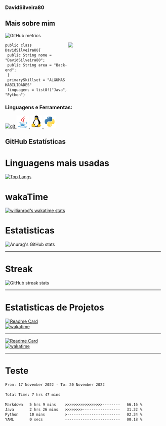 ### DavidSilveira80

## Mais sobre mim

![GitHub metrics](https://metrics.lecoq.io/DavidSilveira80)

<img align="right" width="300" src="https://i2.wp.com/allhtaccess.info/wp-content/uploads/2018/03/programming.gif?fit=1281%2C716&ssl=1" />

```Java/Python
public class DavidSilveira80{
 public String nome = "DavidSilveira80";
 public String area = "Back-end";
 }
 primarySkillset = "ALGUMAS HABILIDADES"
 linguagens = listOf("Java", "Python") 
```





<h3 align="left">Linguagens e Ferramentas:</h3>
<p align="left"> <a href="https://git-scm.com/" target="_blank" rel="noreferrer"> <img src="https://www.vectorlogo.zone/logos/git-scm/git-scm-icon.svg" alt="git" width="40" height="40"/> </a> <a href="https://www.java.com" target="_blank" rel="noreferrer"> <img src="https://raw.githubusercontent.com/devicons/devicon/master/icons/java/java-original.svg" alt="java" width="40" height="40"/> </a> <a href="https://www.linux.org/" target="_blank" rel="noreferrer"> <img src="https://raw.githubusercontent.com/devicons/devicon/master/icons/linux/linux-original.svg" alt="linux" width="40" height="40"/> </a> <a href="https://www.python.org" target="_blank" rel="noreferrer"> <img src="https://raw.githubusercontent.com/devicons/devicon/master/icons/python/python-original.svg" alt="python" width="40" height="40"/> </a> </p>



## **GitHub Estatísticas**

# Linguagens mais usadas
[![Top Langs](https://github-readme-stats.vercel.app/api/top-langs/?username=Davidsilveira80&show_icons=true&theme=dark&langs_count=8)](https://github.com/anuraghazra/github-readme-stats)

# wakaTime
[![willianrod's wakatime stats](https://github-readme-stats.vercel.app/api/wakatime?username=DavidSilveira80&show_icons=true&theme=dark)](https://github.com/anuraghazra/github-readme-stats)

# Estatisticas 
![Anurag's GitHub stats](https://github-readme-stats.vercel.app/api?username=DavidSilveira80&show_icons=true&theme=dark)

***

# Streak
![GitHub streak stats](https://github-readme-streak-stats.herokuapp.com/?user=DavidSilveira80&show_icons=true&theme=dark) 
___
#  Estatisticas de Projetos 

[![Readme Card](https://github-readme-stats.vercel.app/api/pin/?username=DavidSilveira80&show_owner=true&theme=dark&repo=Desafios_beecrowd_Java)](https://github.com/DavidSilveira80/Desafios_beecrowd_Java)<br>
[![wakatime](https://wakatime.com/badge/github/DavidSilveira80/Desafios_beecrowd_java.svg)](https://wakatime.com/badge/github/DavidSilveira80/Desafios_beecrowd_java)
___

[![Readme Card](https://github-readme-stats.vercel.app/api/pin/?username=DavidSilveira80&show_owner=true&theme=dark&repo=Testes-Unitarios_Python)](https://github.com/DavidSilveira80/Testes-Unitarios_Python)<br>
[![wakatime](https://wakatime.com/badge/github/DavidSilveira80/Testes-Unitarios_Python.svg)](https://wakatime.com/badge/github/DavidSilveira80/Testes-Unitarios_Python)
___
# Teste

<!--START_SECTION:waka-->

```text
From: 17 November 2022 - To: 20 November 2022

Total Time: 7 hrs 47 mins

Markdown   5 hrs 9 mins    >>>>>>>>>>>>>>>>>--------   66.16 %
Java       2 hrs 26 mins   >>>>>>>>-----------------   31.32 %
Python     10 mins         >------------------------   02.34 %
YAML       0 secs          -------------------------   00.18 %
```

<!--END_SECTION:waka-->

